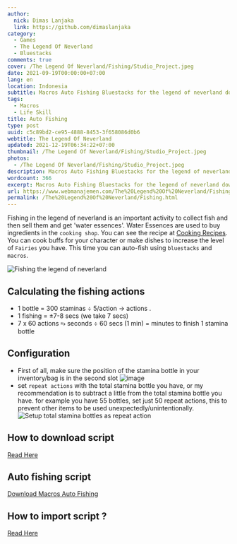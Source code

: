 ```yaml
---
author:
  nick: Dimas Lanjaka
  link: https://github.com/dimaslanjaka
category:
  - Games
  - The Legend Of Neverland
  - Bluestacks
comments: true
cover: /The Legend Of Neverland/Fishing/Studio_Project.jpeg
date: 2021-09-19T00:00:00+07:00
lang: en
location: Indonesia
subtitle: Macros Auto Fishing Bluestacks for the legend of neverland download
tags:
  - Macros
  - Life Skill
title: Auto Fishing
type: post
uuid: c5c89bd2-ce95-4888-8453-3f658086d0b6
webtitle: The Legend Of Neverland
updated: 2021-12-19T06:34:22+07:00
thumbnail: /The Legend Of Neverland/Fishing/Studio_Project.jpeg
photos:
  - /The Legend Of Neverland/Fishing/Studio_Project.jpeg
description: Macros Auto Fishing Bluestacks for the legend of neverland download
wordcount: 366
excerpt: Macros Auto Fishing Bluestacks for the legend of neverland download
url: https://www.webmanajemen.com/The%20Legend%20Of%20Neverland/Fishing.html
permalink: /The%20Legend%20Of%20Neverland/Fishing.html
---
```


Fishing in the legend of neverland is an important activity to collect fish and then sell them and get 'water essences'. Water Essences are used to buy ingredients in the `cooking shop`. You can see the recipe at [Cooking Recipes](/The%20Legend%20Of%20Neverland/Recipes.html).
You can cook buffs for your character or make dishes to increase the level of `Fairies` you have.
This time you can auto-fish using `bluestacks` and `macros`.

  ![Fishing the legend of neverland](https://user-images.githubusercontent.com/12471057/133905459-d00d586f-0b2e-4a43-abb9-cb726940bf3d.png)

  ## Calculating the fishing actions
<ul>
  <li><span>1 bottle = 300 staminas</span> &divide; 5/action &rarr; <span>
      <script>
        document.write(300 / 5);
      </script> actions
    </span>.</li>
  <li><span>1 fishing = &plusmn;7-8 secs (we take 7 secs)</span></li>
  <li><span>7 x 60 actions &erarr; <script>
        document.write(7 * 60)
      </script> seconds &divide; 60 secs (1 min)</span> = <span>
      <script>
        document.write(420 / 60)
      </script> minutes
    </span> <span>to finish 1 stamina bottle</span></li>
</ul>

  ## Configuration
  - First of all, make sure the position of the stamina bottle in your inventory/bag is in the second slot
    ![image](https://user-images.githubusercontent.com/12471057/133907462-bf07b4c7-10f2-46ce-ba61-076af0357232.png)
  - set `repeat actions` with the total stamina bottle you have, or my recommendation is to subtract a little from the total stamina bottle you have. for example you have 55 bottles, set just 50 repeat actions, this to prevent other items to be used unexpectedly/unintentionally.
    ![Setup total stamina bottles as repeat action](https://user-images.githubusercontent.com/12471057/133907408-c3505025-1e78-4353-bdc0-1c6e7672d742.png)

  ## How to download script
  [Read Here](/The%20Legend%20Of%20Neverland/Macros.html)

  ## Auto fishing script
  [Download Macros Auto Fishing](/The%20Legend%20Of%20Neverland/Macros/Auto%20Fishing%20%26%20Stamina.json)

  ## How to import script ?
  [Read Here](/The%20Legend%20Of%20Neverland/Macros.html)
